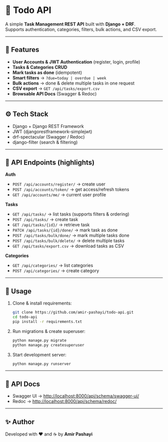 # 📝 Todo API

A simple **Task Management REST API** built with **Django + DRF**.  
Supports authentication, categories, filters, bulk actions, and CSV export.  

---

## 🚀 Features
- **User Accounts & JWT Authentication** (register, login, profile)
- **Tasks & Categories CRUD**
- **Mark tasks as done** (idempotent)
- **Smart filters** → `?due=today | overdue | week`
- **Bulk actions** → done & delete multiple tasks in one request
- **CSV export** → `GET /api/tasks/export.csv`
- **Browsable API Docs** (Swagger & Redoc)

---

## ⚙️ Tech Stack
- Django + Django REST Framework
- JWT (djangorestframework-simplejwt)
- drf-spectacular (Swagger / Redoc)
- django-filter (search & filtering)

---

## 📡 API Endpoints (highlights)

**Auth**
- `POST /api/accounts/register/` → create user  
- `POST /api/accounts/token/` → get access/refresh tokens  
- `GET /api/accounts/me/` → current user profile  

**Tasks**
- `GET /api/tasks/` → list tasks (supports filters & ordering)  
- `POST /api/tasks/` → create task  
- `GET /api/tasks/{id}/` → retrieve task  
- `PATCH /api/tasks/{id}/done/` → mark task as done  
- `POST /api/tasks/bulk/done/` → mark multiple tasks done  
- `POST /api/tasks/bulk/delete/` → delete multiple tasks  
- `GET /api/tasks/export.csv` → download tasks as CSV  

**Categories**
- `GET /api/categories/` → list categories  
- `POST /api/categories/` → create category  

---

## 🔑 Usage

1. Clone & install requirements:
   ```bash
   git clone https://github.com/amir-pashayi/todo-api.git
   cd todo-api
   pip install -r requirements.txt
   ```

2. Run migrations & create superuser:
   ```bash
   python manage.py migrate
   python manage.py createsuperuser
   ```

3. Start development server:
   ```bash
   python manage.py runserver
   ```

---

## 📖 API Docs
- Swagger UI → [http://localhost:8000/api/schema/swagger-ui/](http://localhost:8000/api/schema/swagger-ui/)  
- Redoc → [http://localhost:8000/api/schema/redoc/](http://localhost:8000/api/schema/redoc/)  

---

## ✨ Author
Developed with ❤️ and ☕ by **Amir Pashayi**
